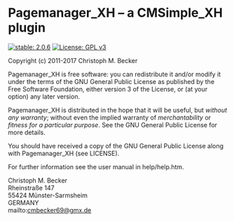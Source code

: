 Pagemanager_XH – a CMSimple_XH plugin
=====================================

[![stable: 2.0.6](https://img.shields.io/badge/stable-2.0.6-green.svg)](https://github.com/cmb69/pagemanager_xh/releases/tag/2.0.6)
[![License: GPL v3](https://img.shields.io/badge/License-GPL%20v3-blue.svg)](http://www.gnu.org/licenses/gpl-3.0)

Copyright (c) 2011-2017 Christoph M. Becker  

Pagemanager_XH is free software: you can redistribute it and/or modify
it under the terms of the GNU General Public License as published by
the Free Software Foundation, either version 3 of the License, or
(at your option) any later version.

Pagemanager_XH is distributed in the hope that it will be useful,
but *without any warranty*; without even the implied warranty of
*merchantability* or *fitness for a particular purpose*.  See the
GNU General Public License for more details.

You should have received a copy of the GNU General Public License
along with Pagemanager_XH (see LICENSE).

For further information see the user manual in help/help.htm.

Christoph M. Becker  
Rheinstraße 147  
55424 Münster-Sarmsheim  
GERMANY  
mailto:cmbecker69@gmx.de
